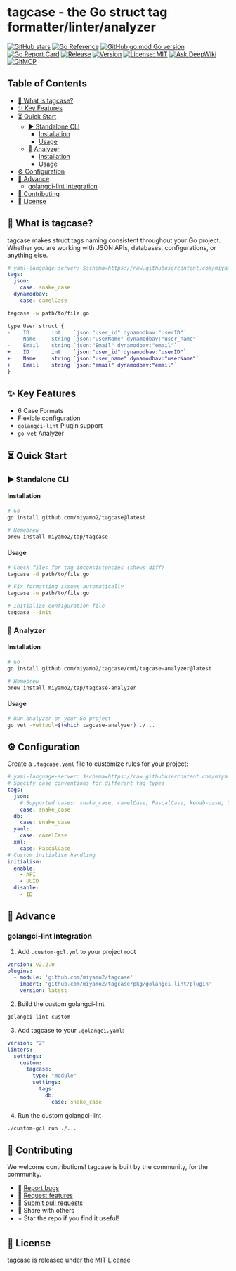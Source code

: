 # tagcase - the Go struct tag formatter/linter/analyzer

[![GitHub stars](https://img.shields.io/github/stars/miyamo2/tagcase)](https://github.com/miyamo2/tagcase/stargazers)
[![Go Reference](https://pkg.go.dev/badge/github.com/miyamo2/tagcase.svg)](https://pkg.go.dev/github.com/miyamo2/tagcase)
[![GitHub go.mod Go version](https://img.shields.io/github/go-mod/go-version/miyamo2/tagcase)](https://img.shields.io/github/go-mod/go-version/miyamo2/tagcase)
[![Go Report Card](https://goreportcard.com/badge/github.com/miyamo2/tagcase)](https://goreportcard.com/report/github.com/miyamo2/tagcase)
[![Release](https://github.com/miyamo2/tagcase/actions/workflows/release.yaml/badge.svg)](https://github.com/miyamo2/tagcase/actions/workflows/release.yaml)
[![Version](https://img.shields.io/github/v/release/miyamo2/tagcase)](https://github.com/miyamo2/tagcase/releases)
[![License: MIT](https://img.shields.io/badge/License-MIT-blue.svg)](https://opensource.org/licenses/MIT)
[![Ask DeepWiki](https://deepwiki.com/badge.svg)](https://deepwiki.com/miyamo2/tagcase)
[![GitMCP](https://img.shields.io/endpoint?url=https://gitmcp.io/badge/miyamo2/tagcase)](https://gitmcp.io/miyamo2/tagcase)

## Table of Contents

- [🎯 What is tagcase?](#-what-is-tagcase)
- [✨ Key Features](#-key-features)
- [⏳ Quick Start](#-quick-start)
  - [▶️ Standalone CLI](#-standalone-cli)
    - [Installation](#installation)
    - [Usage](#usage)
  - [🔎 Analyzer](#-analyzer)
    - [Installation](#installation-1)
    - [Usage](#usage-1)
- [⚙️ Configuration](#-configuration)
- [🧗 Advance](#-advance)
  - [golangci-lint Integration](#golangci-lint-integration)
- [🤝 Contributing](#-contributing)
- [📄 License](#-license)

## 🎯 What is tagcase?

tagcase makes struct tags naming consistent throughout your Go project. Whether you are working with JSON APIs, databases, configurations, or anything else.

```yaml
# yaml-language-server: $schema=https://raw.githubusercontent.com/miyamo2/tagcase/main/schema.json
tags:
  json:
    case: snake_case
  dynamodbav:
    case: camelCase
```

```sh
tagcase -w path/to/file.go
```

```diff
type User struct {
-    ID       int    `json:"user_id" dynamodbav:"UserID"`
-    Name     string `json:"userName" dynamodbav:"user_name"`  
-    Email    string `json:"Email" dynamodbav:"email"`
+    ID       int    `json:"user_id" dynamodbav:"userID"`
+    Name     string `json:"user_name" dynamodbav:"userName"`
+    Email    string `json:"email" dynamodbav:"email"`
}
```

## ✨ Key Features

- 6 Case Formats
- Flexible configuration
- `golangci-lint` Plugin support
- `go vet` Analyzer

## ⏳ Quick Start

### ▶️ Standalone CLI

#### Installation

```bash
# Go
go install github.com/miyamo2/tagcase@latest

# Homebrew
brew install miyamo2/tap/tagcase
```

#### Usage

```sh
# Check files for tag inconsistencies (shows diff)
tagcase -d path/to/file.go

# Fix formatting issues automatically
tagcase -w path/to/file.go

# Initialize configuration file
tagcase --init
```

### 🔎 Analyzer

#### Installation

```sh
# Go
go install github.com/miyamo2/tagcase/cmd/tagcase-analyzer@latest

# Homebrew
brew install miyamo2/tap/tagcase-analyzer
```

#### Usage

```sh
# Run analyzer on your Go project
go vet -vettool=$(which tagcase-analyzer) ./...
```

## ⚙️ Configuration

Create a `.tagcase.yaml` file to customize rules for your project:

```yaml
# yaml-language-server: $schema=https://raw.githubusercontent.com/miyamo2/tagcase/main/schema.json
# Specify case conventions for different tag types
tags:
  json:
    # Supported cases: snake_case, camelCase, PascalCase, kebab-case, SNAKE_CASE, KEBAB-CASE
    case: snake_case
  db: 
    case: snake_case
  yaml:
    case: camelCase
  xml:
    case: PascalCase
# Custom initialism handling
initialism:
  enable:
    - API
    - UUID
  disable:
    - ID
```

## 🧗 Advance

### golangci-lint Integration

1. Add `.custom-gcl.yml` to your project root

```yaml
version: v2.2.0
plugins:
  - module: 'github.com/miyamo2/tagcase'
    import: 'github.com/miyamo2/tagcase/pkg/golangci-lint/plugin'
    version: latest
```

2. Build the custom golangci-lint

```sh
golangci-lint custom
```

3. Add tagcase to your `.golangci.yaml`:

```yaml
version: "2"
linters:
  settings:
    custom:
      tagcase:
        type: "module"
        settings:
          tags:
            db:
              case: snake_case
```

4. Run the custom golangci-lint

```sh
./custom-gcl run ./...
```

## 🤝 Contributing

We welcome contributions! tagcase is built by the community, for the community.

- 🐛 [Report bugs](https://github.com/miyamo2/tagcase/issues)
- 💭 [Request features](https://github.com/miyamo2/tagcase/issues)
- 🔀 [Submit pull requests](https://github.com/miyamo2/tagcase/compare)
- 💬 Share with others
- ⭐ Star the repo if you find it useful!

## 📄 License

tagcase is released under the [MIT License](./LICENSE)